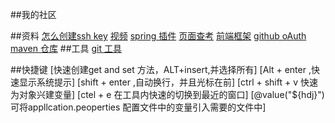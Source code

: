##我的社区

##资料
[怎么创建ssh key](https://help.github.com/en/articles/adding-a-new-ssh-key-to-your-github-account )
[视频](https://www.bilibili.com/video/av50200264/?p=4)
[spring 插件](https://spring.io/guides)
[页面查考](https://elasticsearch.cn)
[前端框架](https://v3.bootcss.com/)
[github oAuth ](https://developer.github.com/apps/managing-github-apps/transferring-ownership-of-a-github-app/)
[maven 仓库](https://mvnrepository.com)
##工具
[git 工具](https://git-scm.com/)


##快捷键
[快速创建get and set 方法，ALT+insert,并选择所有]
[Alt + enter ,快速显示系统提示]
[shift + enter ,自动换行，并且光标在前]
[ctrl + shift + v 快速为对象兴建变量]
[ctel + e 在工具内快速的切换到最近的窗口]
[@value("${hdj}") 可将appllcation.peoperties 配置文件中的变量引入需要的文件中]
